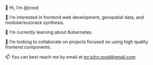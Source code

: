 👋 Hi, I’m @jrood

👀 I’m interested in frontend web development, geospatial data, and modular/eurorack synthesis.

🌱 I’m currently learning about Kubernetes.

💞️ I’m looking to collaborate on projects focused on using high quality frontend components.

📫 You can best reach me by email at [mr.john.rood@gmail.com](mailto:mr.john.rood@gmail.com)

